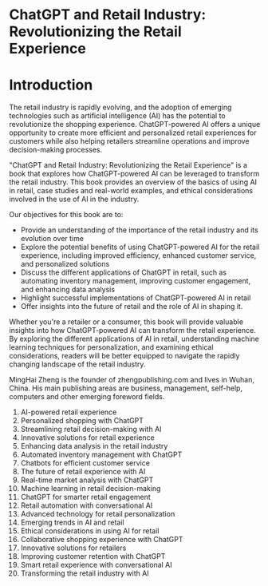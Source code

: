 # ChatGPT and Retail Industry: Revolutionizing the Retail Experience

# Introduction

The retail industry is rapidly evolving, and the adoption of emerging technologies such as artificial intelligence (AI) has the potential to revolutionize the shopping experience. ChatGPT-powered AI offers a unique opportunity to create more efficient and personalized retail experiences for customers while also helping retailers streamline operations and improve decision-making processes.

"ChatGPT and Retail Industry: Revolutionizing the Retail Experience" is a book that explores how ChatGPT-powered AI can be leveraged to transform the retail industry. This book provides an overview of the basics of using AI in retail, case studies and real-world examples, and ethical considerations involved in the use of AI in the industry.

Our objectives for this book are to:

* Provide an understanding of the importance of the retail industry and its evolution over time
* Explore the potential benefits of using ChatGPT-powered AI for the retail experience, including improved efficiency, enhanced customer service, and personalized solutions
* Discuss the different applications of ChatGPT in retail, such as automating inventory management, improving customer engagement, and enhancing data analysis
* Highlight successful implementations of ChatGPT-powered AI in retail
* Offer insights into the future of retail and the role of AI in shaping it.

Whether you're a retailer or a consumer, this book will provide valuable insights into how ChatGPT-powered AI can transform the retail experience. By exploring the different applications of AI in retail, understanding machine learning techniques for personalization, and examining ethical considerations, readers will be better equipped to navigate the rapidly changing landscape of the retail industry.

MingHai Zheng is the founder of zhengpublishing.com and lives in Wuhan, China. His main publishing areas are business, management, self-help, computers and other emerging foreword fields.





1. AI-powered retail experience
2. Personalized shopping with ChatGPT
3. Streamlining retail decision-making with AI
4. Innovative solutions for retail experience
5. Enhancing data analysis in the retail industry
6. Automated inventory management with ChatGPT
7. Chatbots for efficient customer service
8. The future of retail experience with AI
9. Real-time market analysis with ChatGPT
10. Machine learning in retail decision-making
11. ChatGPT for smarter retail engagement
12. Retail automation with conversational AI
13. Advanced technology for retail personalization
14. Emerging trends in AI and retail
15. Ethical considerations in using AI for retail
16. Collaborative shopping experience with ChatGPT
17. Innovative solutions for retailers
18. Improving customer retention with ChatGPT
19. Smart retail experience with conversational AI
20. Transforming the retail industry with AI

